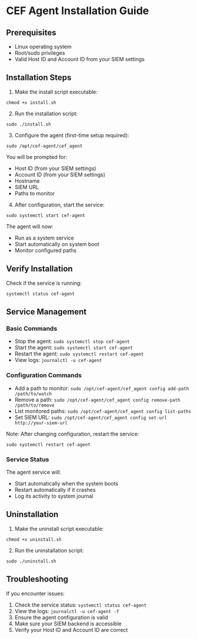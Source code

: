 # CEF Agent Installation Guide

## Prerequisites
- Linux operating system
- Root/sudo privileges
- Valid Host ID and Account ID from your SIEM settings

## Installation Steps

1. Make the install script executable:
```
chmod +x install.sh
```

2. Run the installation script:
```
sudo ./install.sh
```

3. Configure the agent (first-time setup required):
```
sudo /opt/cef-agent/cef_agent
```
You will be prompted for:
- Host ID (from your SIEM settings)
- Account ID (from your SIEM settings)
- Hostname
- SIEM URL
- Paths to monitor

4. After configuration, start the service:
```
sudo systemctl start cef-agent
```

The agent will now:
- Run as a system service
- Start automatically on system boot
- Monitor configured paths

## Verify Installation

Check if the service is running:
```
systemctl status cef-agent
```

## Service Management

### Basic Commands
- Stop the agent: `sudo systemctl stop cef-agent`
- Start the agent: `sudo systemctl start cef-agent`
- Restart the agent: `sudo systemctl restart cef-agent`
- View logs: `journalctl -u cef-agent`

### Configuration Commands
- Add a path to monitor: `sudo /opt/cef-agent/cef_agent config add-path /path/to/watch`
- Remove a path: `sudo /opt/cef-agent/cef_agent config remove-path /path/to/remove`
- List monitored paths: `sudo /opt/cef-agent/cef_agent config list-paths`
- Set SIEM URL: `sudo /opt/cef-agent/cef_agent config set-url http://your-siem-url`

Note: After changing configuration, restart the service:
```
sudo systemctl restart cef-agent
```

### Service Status
The agent service will:
- Start automatically when the system boots
- Restart automatically if it crashes
- Log its activity to system journal

## Uninstallation

1. Make the uninstall script executable:
```
chmod +x uninstall.sh
```

2. Run the uninstallation script:
```
sudo ./uninstall.sh
```

## Troubleshooting

If you encounter issues:
1. Check the service status: `systemctl status cef-agent`
2. View the logs: `journalctl -u cef-agent -f`
3. Ensure the agent configuration is valid
4. Make sure your SIEM backend is accessible
5. Verify your Host ID and Account ID are correct